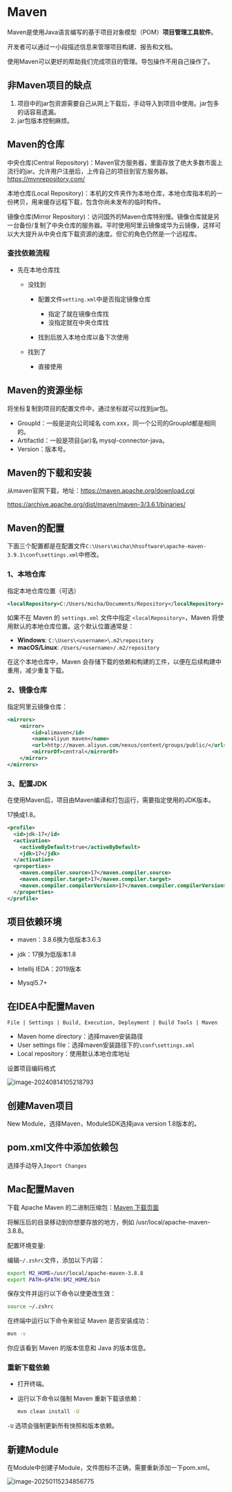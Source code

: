 # Maven

Maven是使用Java语言编写的基于项目对象模型（POM）**项目管理工具软件**。

开发者可以通过一小段描述信息来管理项目构建、报告和文档。

使用Maven可以更好的帮助我们完成项目的管理。导包操作不用自己操作了。

## 非Maven项目的缺点

1. 项目中的jar包资源需要自己从网上下载后，手动导入到项目中使用。jar包多的话容易遗漏。
2. jar包版本控制麻烦。

## Maven的仓库

中央仓库(Central Repository)：Maven官方服务器，里面存放了绝大多数市面上流行的jar。允许用户注册后，上传自己的项目到官方服务器。https://mvnrepository.com/

本地仓库(Local Repository)：本机的文件夹作为本地仓库，本地仓库指本机的一份拷贝，用来缓存远程下载，包含你尚未发布的临时构件。

镜像仓库(Mirror Repository)：访问国外的Maven仓库特别慢。镜像仓库就是另一台备份/复制了中央仓库的服务器。平时使用阿里云镜像或华为云镜像，这样可以大大提升从中央仓库下载资源的速度。但它的角色仍然是一个远程库。

### 查找依赖流程

- 先在本地仓库找
  - 没找到
    - 配置文件`setting.xml`中是否指定镜像仓库
      - 指定了就在镜像仓库找
      - 没指定就在中央仓库找

    - 找到后放入本地仓库以备下次使用

  - 找到了
    - 直接使用


## Maven的资源坐标

将坐标复制到项目的配置文件中，通过坐标就可以找到jar包。

- GroupId：一般是逆向公司域名 com.xxx，同一个公司的GroupId都是相同的。
- ArtifactId：一般是项目(jar)名 mysql-connector-java。
- Version：版本号。

## Maven的下载和安装

从maven官网下载，地址：https://maven.apache.org/download.cgi

https://archive.apache.org/dist/maven/maven-3/3.6.1/binaries/

## Maven的配置

下面三个配置都是在配置文件`C:\Users\micha\hhsoftware\apache-maven-3.9.1\conf\settings.xml`中修改。

### 1、本地仓库

指定本地仓库位置（可选）

```xml
<localRepository>C:/Users/micha/Documents/Repository</localRepository>
```

如果不在 Maven 的 `settings.xml` 文件中指定 `<localRepository>`，Maven 将使用默认的本地仓库位置。这个默认位置通常是：

- **Windows**: `C:\Users\<username>\.m2\repository`
- **macOS/Linux**: `/Users/<username>/.m2/repository`

在这个本地仓库中，Maven 会存储下载的依赖和构建的工件，以便在后续构建中重用，减少重复下载。

### 2、镜像仓库

指定阿里云镜像仓库：

```xml
<mirrors> 
    <mirror>  
        <id>alimaven</id> 
        <name>aliyun maven</name>   
        <url>http://maven.aliyun.com/nexus/content/groups/public/</url>   
        <mirrorOf>central</mirrorOf> 
    </mirror>
</mirrors>
```

### 3、配置JDK

在使用Maven后，项目由Maven编译和打包运行，需要指定使用的JDK版本。

17换成1.8。

```xml
<profile>
  <id>jdk-17</id>
  <activation>
    <activeByDefault>true</activeByDefault>
    <jdk>17</jdk>
  </activation>
  <properties>
    <maven.compiler.source>17</maven.compiler.source>
    <maven.compiler.target>17</maven.compiler.target>
    <maven.compiler.compilerVersion>17</maven.compiler.compilerVersion>
  </properties>
</profile>
```

## 项目依赖环境

- maven：3.8.6换为低版本3.6.3
- jdk：17换为低版本1.8
- Intellij IEDA：2019版本

- Mysql5.7+

## 在IDEA中配置Maven

`File | Settings | Build, Execution, Deployment | Build Tools | Maven`

- Maven home directory：选择maven安装路径
- User settings file：选择maven安装路径下的`\conf\settings.xml`
- Local repository：使用默认本地仓库地址

设置项目编码格式

![image-20240814105218793](assets/image-20240814105218793.png)

## 创建Maven项目

New Module，选择Maven，ModuleSDK选择java version 1.8版本的。

## pom.xml文件中添加依赖包

选择手动导入`Import Changes`

## Mac配置Maven

下载 Apache Maven 的二进制压缩包：[Maven 下载页面](https://maven.apache.org/download.cgi)

将解压后的目录移动到你想要存放的地方，例如 /usr/local/apache-maven-3.8.8。

配置环境变量:

编辑`~/.zshrc`文件，添加以下内容：
```sh
export M2_HOME=/usr/local/apache-maven-3.8.8
export PATH=$PATH:$M2_HOME/bin
```

保存文件并运行以下命令以使更改生效：
```sh
source ~/.zshrc
```

在终端中运行以下命令来验证 Maven 是否安装成功：
```sh
mvn -v
```

你应该看到 Maven 的版本信息和 Java 的版本信息。

### 重新下载依赖

- 打开终端。

- 运行以下命令以强制 Maven 重新下载该依赖：

  ```bash
  mvn clean install -U
  ```

`-U` 选项会强制更新所有快照和版本依赖。

## 新建Module

在Module中创建子Module，文件图标不正确，需要重新添加一下pom.xml。

![image-20250115234856775](assets/image-20250115234856775.png)

